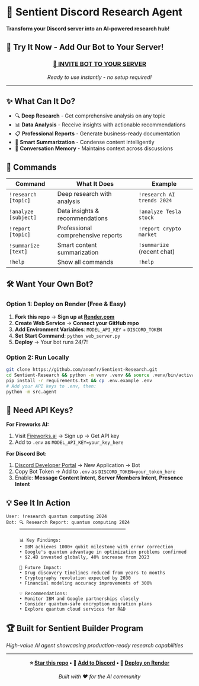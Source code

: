 # 🤖 Sentient Discord Research Agent

**Transform your Discord server into an AI-powered research hub!**

## 🚀 **Try It Now - Add Our Bot to Your Server!**

<div align="center">

### **[🤖 INVITE BOT TO YOUR SERVER](https://discord.com/oauth2/authorize?client_id=1403894961048387604&permissions=2147682368&integration_type=0&scope=bot+applications.commands)**

*Ready to use instantly - no setup required!*

</div>

---

## ✨ **What Can It Do?**
- 🔍 **Deep Research** - Get comprehensive analysis on any topic
- 📊 **Data Analysis** - Receive insights with actionable recommendations  
- 📋 **Professional Reports** - Generate business-ready documentation
- 📝 **Smart Summarization** - Condense content intelligently
- 🧠 **Conversation Memory** - Maintains context across discussions

## 🎯 **Commands**
| Command | What It Does | Example |
|---------|-------------|---------|
| `!research [topic]` | Deep research with analysis | `!research AI trends 2024` |
| `!analyze [subject]` | Data insights & recommendations | `!analyze Tesla stock` |
| `!report [topic]` | Professional comprehensive reports | `!report crypto market` |
| `!summarize [text]` | Smart content summarization | `!summarize` (recent chat) |
| `!help` | Show all commands | `!help` |

## 🛠️ **Want Your Own Bot?**

### **Option 1: Deploy on Render (Free & Easy)**
1. **Fork this repo** → **Sign up at [Render.com](https://render.com)**
2. **Create Web Service** → **Connect your GitHub repo**
3. **Add Environment Variables**: `MODEL_API_KEY` + `DISCORD_TOKEN`
4. **Set Start Command**: `python web_server.py`
5. **Deploy** → Your bot runs 24/7!

### **Option 2: Run Locally**
```bash
git clone https://github.com/anonfr/Sentient-Research.git
cd Sentient-Research && python -m venv .venv && source .venv/bin/activate
pip install -r requirements.txt && cp .env.example .env
# Add your API keys to .env, then:
python -m src.agent
```

## 🔑 **Need API Keys?**

**For Fireworks AI:**
1. Visit [Fireworks.ai](https://fireworks.ai) → Sign up → Get API key
2. Add to `.env` as `MODEL_API_KEY=your_key_here`

**For Discord Bot:**
1. [Discord Developer Portal](https://discord.com/developers/applications) → New Application → Bot
2. Copy Bot Token → Add to `.env` as `DISCORD_TOKEN=your_token_here`
3. Enable: **Message Content Intent**, **Server Members Intent**, **Presence Intent**

## 💡 **See It In Action**
```
User: !research quantum computing 2024
Bot: 🔍 Research Report: quantum computing 2024
     ━━━━━━━━━━━━━━━━━━━━━━━━━━━━━━━━━━━━━━━━
     
     📊 Key Findings:
     • IBM achieves 1000+ qubit milestone with error correction
     • Google's quantum advantage in optimization problems confirmed
     • $2.4B invested globally, 40% increase from 2023
     
     🚀 Future Impact:
     • Drug discovery timelines reduced from years to months
     • Cryptography revolution expected by 2030
     • Financial modeling accuracy improvements of 300%
     
     💡 Recommendations:
     • Monitor IBM and Google partnerships closely
     • Consider quantum-safe encryption migration plans
     • Explore quantum cloud services for R&D
```

## 🏆 **Built for Sentient Builder Program**
*High-value AI agent showcasing production-ready research capabilities*

---

<div align="center">

**⭐ [Star this repo](https://github.com/anonfr/Sentient-Research) • 🤖 [Add to Discord](https://discord.com/oauth2/authorize?client_id=1403894961048387604&permissions=2147682368&integration_type=0&scope=bot+applications.commands) • 🚀 [Deploy on Render](https://render.com)**

*Built with ❤️ for the AI community*

</div>
